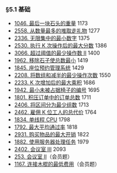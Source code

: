 ### §5.1 基础

* [1046\. 最后一块石头的重量](https://leetcode.cn/problems/last-stone-weight/) 1173
* [2558\. 从数量最多的堆取走礼物](https://leetcode.cn/problems/take-gifts-from-the-richest-pile/) 1277
* [2336\. 无限集中的最小数字](https://leetcode.cn/problems/smallest-number-in-infinite-set/) 1375
* [2530\. 执行 K 次操作后的最大分数](https://leetcode.cn/problems/maximal-score-after-applying-k-operations/) 1386
* [3066\. 超过阈值的最少操作数 II](https://leetcode.cn/problems/minimum-operations-to-exceed-threshold-value-ii/) 1400
* [1962\. 移除石子使总数最小](https://leetcode.cn/problems/remove-stones-to-minimize-the-total/) 1419
* [1845\. 座位预约管理系统](https://leetcode.cn/problems/seat-reservation-manager/) 1429
* [2208\. 将数组和减半的最少操作次数](https://leetcode.cn/problems/minimum-operations-to-halve-array-sum/) 1550
* [2233\. K 次增加后的最大乘积](https://leetcode.cn/problems/maximum-product-after-k-increments/) 1686
* [1942\. 最小未被占据椅子的编号](https://leetcode.cn/problems/the-number-of-the-smallest-unoccupied-chair/) 1695
* [1801\. 积压订单中的订单总数](https://leetcode.cn/problems/number-of-orders-in-the-backlog/) 1711
* [2406\. 将区间分为最少组数](https://leetcode.cn/problems/divide-intervals-into-minimum-number-of-groups/) 1713
* [2462\. 雇佣 K 位工人的总代价](https://leetcode.cn/problems/total-cost-to-hire-k-workers/) 1764
* [1834\. 单线程 CPU](https://leetcode.cn/problems/single-threaded-cpu/) 1798
* [1792\. 最大平均通过率](https://leetcode.cn/problems/maximum-average-pass-ratio/) 1818
* [2931\. 购买物品的最大开销](https://leetcode.cn/problems/maximum-spending-after-buying-items/) 1822
* [1882\. 使用服务器处理任务](https://leetcode.cn/problems/process-tasks-using-servers/) 1979
* [2402\. 会议室 III](https://leetcode.cn/problems/meeting-rooms-iii/) 2093
* [253\. 会议室 II](https://leetcode.cn/problems/meeting-rooms-ii/)（会员题）
* [1167\. 连接木棍的最低费用](https://leetcode.cn/problems/minimum-cost-to-connect-sticks/)（会员题）
